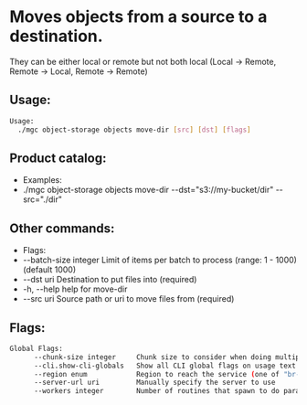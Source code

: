 # Moves objects from a source to a destination.
They can be either local or remote but not both local (Local -> Remote, Remote -> Local, Remote -> Remote)

## Usage:
```bash
Usage:
  ./mgc object-storage objects move-dir [src] [dst] [flags]
```

## Product catalog:
- Examples:
- ./mgc object-storage objects move-dir --dst="s3://my-bucket/dir" --src="./dir"

## Other commands:
- Flags:
- --batch-size integer   Limit of items per batch to process (range: 1 - 1000) (default 1000)
- --dst uri              Destination to put files into (required)
- -h, --help                 help for move-dir
- --src uri              Source path or uri to move files from (required)

## Flags:
```bash
Global Flags:
      --chunk-size integer     Chunk size to consider when doing multipart requests. Specified in Mb (range: 8 - 5120) (default 8)
      --cli.show-cli-globals   Show all CLI global flags on usage text
      --region enum            Region to reach the service (one of "br-mgl1", "br-ne1" or "br-se1") (default "br-se1")
      --server-url uri         Manually specify the server to use
      --workers integer        Number of routines that spawn to do parallel operations within object_storage (min: 1) (default 5)
```


